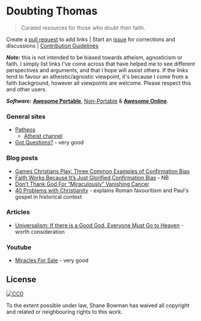 
# Doubting Thomas

> Curated resources for those who doubt their faith.

Create a [pull request](https://github.com/shnbwmn/doubting-thomas/pulls) to add links | Start an [issue](https://github.com/shnbwmn/doubting-thomas/issues) for corrections and discussions | [Contribution Guidelines](https://github.com/shnbwmn/doubting-thomas/blob/master/Contribute.md)

**_Note:_** this is not intended to be biased towards atheism, agnosticism or faith. I simply list links I've come across that have helped me to see different perspectives and arguments, and that I hope will assist others. If the links tend to favour an atheistic/agnostic viewpoint, it's because I come from a faith background, however all viewpoints are welcome. Please respect this and other users.

**_Software:_** [**Awesome Portable**](https://github.com/shnbwmn/awesome-portable/blob/master/README.md#religion), [Non-Portable](https://github.com/shnbwmn/awesome-portable/blob/master/Non-Portable.md#religion) & [**Awesome Online**](https://github.com/shnbwmn/awesome-online/blob/master/README.md#religion).

### General sites

* [Patheos](http://www.patheos.com/)
	* [Atheist channel](http://www.patheos.com/Atheist)
* [Got Questions?](http://www.gotquestions.org/) - very good

### Blog posts

* [Games Christians Play: Three Common Examples of Confirmation Bias](http://www.patheos.com/blogs/godlessindixie/2014/05/22/games-christians-play-three-common-examples-of-confirmation-bias/)
* [Faith Works Because It’s Just Glorified Confirmation Bias](http://www.patheos.com/blogs/barrierbreaker/faithglorification-of-confirmation-bias/) - NB
* [Don’t Thank God For “Miraculously” Vanishing Cancer](http://www.patheos.com/blogs/barrierbreaker/dont-thank-god-for-miraculously-vanishing-cancer/)
* [40 Problems with Christianity](http://www.patheos.com/blogs/friendlyatheist/2014/08/26/40-problems-with-christianity/) - explains Roman favouritism and Paul's gospel in historical context

### Articles

* [Universalism: If there is a Good God, Everyone Must Go to Heaven](http://www.vexen.co.uk/religion/universalism.html) - worth consideration

### Youtube

* [Miracles For Sale](https://www.youtube.com/watch?v=iuP5uOI7Xwc) - very good

## License

[![CC0](http://i.creativecommons.org/p/zero/1.0/88x31.png)](http://creativecommons.org/publicdomain/zero/1.0/)

To the extent possible under law, Shane Bowman has waived all copyright and related or neighbouring rights to this work.


